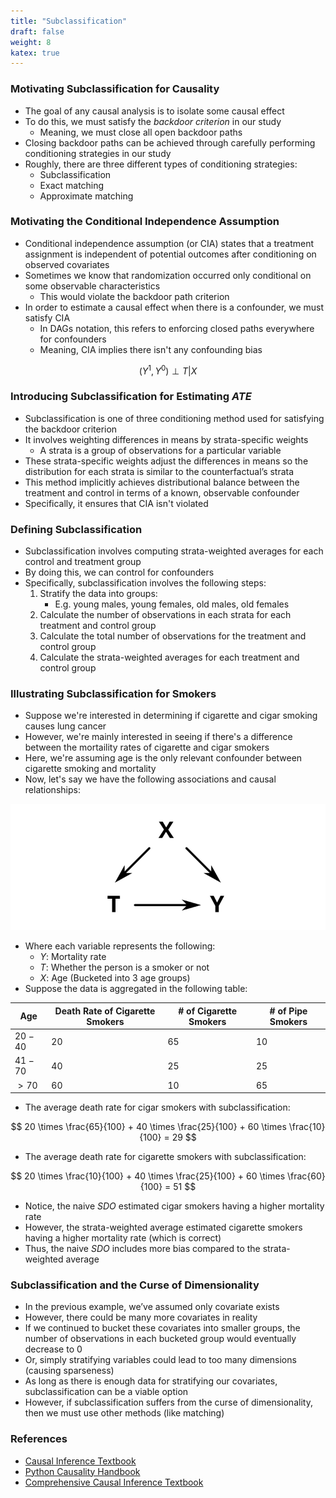 ```yaml
---
title: "Subclassification"
draft: false
weight: 8
katex: true
---
```


### Motivating Subclassification for Causality
- The goal of any causal analysis is to isolate some causal effect
- To do this, we must satisfy the *backdoor criterion* in our study
    - Meaning, we must close all open backdoor paths
- Closing backdoor paths can be achieved through carefully performing conditioning strategies in our study
- Roughly, there are three different types of conditioning strategies:
    - Subclassification
    - Exact matching
    - Approximate matching

### Motivating the Conditional Independence Assumption
- Conditional independence assumption (or CIA) states that a treatment assignment is independent of potential outcomes after conditioning on observed covariates
- Sometimes we know that randomization occurred only conditional on some observable characteristics
    - This would violate the backdoor path criterion
- In order to estimate a causal effect when there is a confounder, we must satisfy CIA
    - In DAGs notation, this refers to enforcing closed paths everywhere for confounders
    - Meaning, CIA implies there isn't any confounding bias

$$
(Y^{1}, Y^{0}) \perp T | X
$$

### Introducing Subclassification for Estimating $ATE$
- Subclassification is one of three conditioning method used for satisfying the backdoor criterion
- It involves weighting differences in means by strata-specific weights
    - A strata is a group of observations for a particular variable
- These strata-specific weights adjust the differences in means so the distribution for each strata is similar to the counterfactual’s strata
- This method implicitly achieves distributional balance between the treatment and control in terms of a known, observable confounder
- Specifically, it ensures that CIA isn't violated

### Defining Subclassification
- Subclassification involves computing strata-weighted averages for each control and treatment group
- By doing this, we can control for confounders
- Specifically, subclassification involves the following steps:
    1. Stratify the data into groups:
        - E.g. young males, young females, old males, old females
    2. Calculate the number of observations in each strata for each treatment and control group
    3. Calculate the total number of observations for the treatment and control group
    4. Calculate the strata-weighted averages for each treatment and control group

### Illustrating Subclassification for Smokers
- Suppose we're interested in determining if cigarette and cigar smoking causes lung cancer
- However, we're mainly interested in seeing if there's a difference between the mortaility rates of cigarette and cigar smokers
- Here, we're assuming age is the only relevant confounder between cigarette smoking and mortality
- Now, let's say we have the following associations and causal relationships:

![subclassificationdag](../../../img/dag.svg)

- Where each variable represents the following:
    - $Y$: Mortality rate
    - $T$: Whether the person is a smoker or not
    - $X$: Age (Bucketed into $3$ age groups)
- Suppose the data is aggregated in the following table:

| Age | Death Rate of Cigarette Smokers | # of Cigarette Smokers | # of Pipe Smokers |
| --- | --- | --- | --- |
| $20-40$ | $20$ | $65$ | $10$ |
| $41-70$ | $40$ | $25$ | $25$ |
| $>70$   | $60$ | $10$ | $65$ |

- The average death rate for cigar smokers with subclassification:

$$
20 \times \frac{65}{100} + 40 \times \frac{25}{100} + 60 \times \frac{10}{100} = 29
$$

- The average death rate for cigarette smokers with subclassification:

$$
20 \times \frac{10}{100} + 40 \times \frac{25}{100} + 60 \times \frac{60}{100} = 51
$$

- Notice, the naive $SDO$ estimated cigar smokers having a higher mortality rate
- However, the strata-weighted average estimated cigarette smokers having a higher mortality rate (which is correct)
- Thus, the naive $SDO$ includes more bias compared to the strata-weighted average

### Subclassification and the Curse of Dimensionality
- In the previous example, we’ve assumed only covariate exists
- However, there could be many more covariates in reality
- If we continued to bucket these covariates into smaller groups, the number of observations in each bucketed group would eventually decrease to $0$
- Or, simply stratifying variables could lead to too many dimensions (causing sparseness)
- As long as there is enough data for stratifying our covariates, subclassification can be a viable option
- However, if subclassification suffers from the curse of dimensionality, then we must use other methods (like matching)

### References
- [Causal Inference Textbook](https://mixtape.scunning.com/matching-and-subclassification.html)
- [Python Causality Handbook](https://matheusfacure.github.io/python-causality-handbook/10-Matching.html)
- [Comprehensive Causal Inference Textbook](https://cdn1.sph.harvard.edu/wp-content/uploads/sites/1268/2021/03/ciwhatif_hernanrobins_30mar21.pdf)